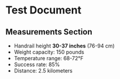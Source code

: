 # Test Document

## Measurements Section
- Handrail height **30-37 inches** (76-94 cm)
- Weight capacity: 150 pounds
- Temperature range: 68-72°F
- Success rate: 85%
- Distance: 2.5 kilometers